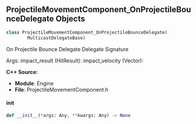 ## ProjectileMovementComponent_OnProjectileBounceDelegate Objects

```python
class ProjectileMovementComponent_OnProjectileBounceDelegate(
        MulticastDelegateBase)
```

On Projectile Bounce Delegate  Delegate Signature

Args:
    impact_result (HitResult): 
    impact_velocity (Vector):

**C++ Source:**

- **Module**: Engine
- **File**: ProjectileMovementComponent.h

<a id="unreal.ProjectileMovementComponent_OnProjectileBounceDelegate.__init__"></a>

#### __init__

```python
def __init__(*args: Any, **kwargs: Any) -> None
```

<a id="unreal.ProjectileMovementComponent_OnProjectileStopDelegate"></a>